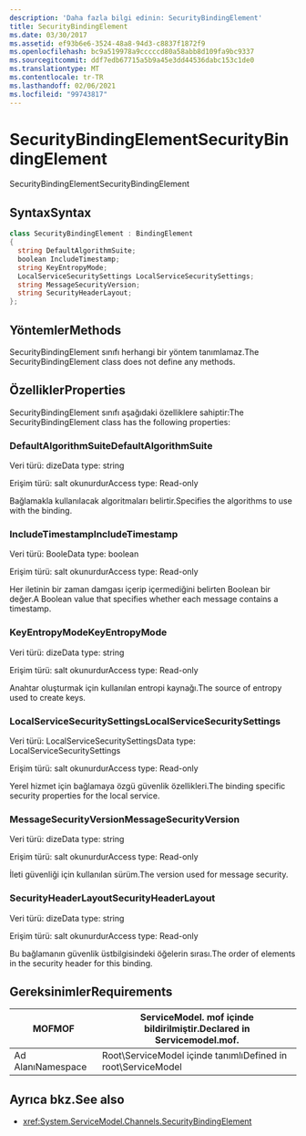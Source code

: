 ```yaml
---
description: 'Daha fazla bilgi edinin: SecurityBindingElement'
title: SecurityBindingElement
ms.date: 03/30/2017
ms.assetid: ef93b6e6-3524-48a8-94d3-c8837f1872f9
ms.openlocfilehash: bc9a519978a9cccccd80a58abb8d109fa9bc9337
ms.sourcegitcommit: ddf7edb67715a5b9a45e3dd44536dabc153c1de0
ms.translationtype: MT
ms.contentlocale: tr-TR
ms.lasthandoff: 02/06/2021
ms.locfileid: "99743817"
---
```

# <a name="securitybindingelement"></a><span data-ttu-id="ef969-103">SecurityBindingElement</span><span class="sxs-lookup"><span data-stu-id="ef969-103">SecurityBindingElement</span></span>

<span data-ttu-id="ef969-104">SecurityBindingElement</span><span class="sxs-lookup"><span data-stu-id="ef969-104">SecurityBindingElement</span></span>  
  
## <a name="syntax"></a><span data-ttu-id="ef969-105">Syntax</span><span class="sxs-lookup"><span data-stu-id="ef969-105">Syntax</span></span>  
  
```csharp
class SecurityBindingElement : BindingElement  
{  
  string DefaultAlgorithmSuite;  
  boolean IncludeTimestamp;  
  string KeyEntropyMode;  
  LocalServiceSecuritySettings LocalServiceSecuritySettings;  
  string MessageSecurityVersion;  
  string SecurityHeaderLayout;  
};  
```  
  
## <a name="methods"></a><span data-ttu-id="ef969-106">Yöntemler</span><span class="sxs-lookup"><span data-stu-id="ef969-106">Methods</span></span>  

 <span data-ttu-id="ef969-107">SecurityBindingElement sınıfı herhangi bir yöntem tanımlamaz.</span><span class="sxs-lookup"><span data-stu-id="ef969-107">The SecurityBindingElement class does not define any methods.</span></span>  
  
## <a name="properties"></a><span data-ttu-id="ef969-108">Özellikler</span><span class="sxs-lookup"><span data-stu-id="ef969-108">Properties</span></span>  

 <span data-ttu-id="ef969-109">SecurityBindingElement sınıfı aşağıdaki özelliklere sahiptir:</span><span class="sxs-lookup"><span data-stu-id="ef969-109">The SecurityBindingElement class has the following properties:</span></span>  
  
### <a name="defaultalgorithmsuite"></a><span data-ttu-id="ef969-110">DefaultAlgorithmSuite</span><span class="sxs-lookup"><span data-stu-id="ef969-110">DefaultAlgorithmSuite</span></span>  

 <span data-ttu-id="ef969-111">Veri türü: dize</span><span class="sxs-lookup"><span data-stu-id="ef969-111">Data type: string</span></span>  
  
 <span data-ttu-id="ef969-112">Erişim türü: salt okunurdur</span><span class="sxs-lookup"><span data-stu-id="ef969-112">Access type: Read-only</span></span>  
  
 <span data-ttu-id="ef969-113">Bağlamakla kullanılacak algoritmaları belirtir.</span><span class="sxs-lookup"><span data-stu-id="ef969-113">Specifies the algorithms to use with the binding.</span></span>  
  
### <a name="includetimestamp"></a><span data-ttu-id="ef969-114">IncludeTimestamp</span><span class="sxs-lookup"><span data-stu-id="ef969-114">IncludeTimestamp</span></span>  

 <span data-ttu-id="ef969-115">Veri türü: Boole</span><span class="sxs-lookup"><span data-stu-id="ef969-115">Data type: boolean</span></span>  
  
 <span data-ttu-id="ef969-116">Erişim türü: salt okunurdur</span><span class="sxs-lookup"><span data-stu-id="ef969-116">Access type: Read-only</span></span>  
  
 <span data-ttu-id="ef969-117">Her iletinin bir zaman damgası içerip içermediğini belirten Boolean bir değer.</span><span class="sxs-lookup"><span data-stu-id="ef969-117">A Boolean value that specifies whether each message contains a timestamp.</span></span>  
  
### <a name="keyentropymode"></a><span data-ttu-id="ef969-118">KeyEntropyMode</span><span class="sxs-lookup"><span data-stu-id="ef969-118">KeyEntropyMode</span></span>  

 <span data-ttu-id="ef969-119">Veri türü: dize</span><span class="sxs-lookup"><span data-stu-id="ef969-119">Data type: string</span></span>  
  
 <span data-ttu-id="ef969-120">Erişim türü: salt okunurdur</span><span class="sxs-lookup"><span data-stu-id="ef969-120">Access type: Read-only</span></span>  
  
 <span data-ttu-id="ef969-121">Anahtar oluşturmak için kullanılan entropi kaynağı.</span><span class="sxs-lookup"><span data-stu-id="ef969-121">The source of entropy used to create keys.</span></span>  
  
### <a name="localservicesecuritysettings"></a><span data-ttu-id="ef969-122">LocalServiceSecuritySettings</span><span class="sxs-lookup"><span data-stu-id="ef969-122">LocalServiceSecuritySettings</span></span>  

 <span data-ttu-id="ef969-123">Veri türü: LocalServiceSecuritySettings</span><span class="sxs-lookup"><span data-stu-id="ef969-123">Data type: LocalServiceSecuritySettings</span></span>  
  
 <span data-ttu-id="ef969-124">Erişim türü: salt okunurdur</span><span class="sxs-lookup"><span data-stu-id="ef969-124">Access type: Read-only</span></span>  
  
 <span data-ttu-id="ef969-125">Yerel hizmet için bağlamaya özgü güvenlik özellikleri.</span><span class="sxs-lookup"><span data-stu-id="ef969-125">The binding specific security properties for the local service.</span></span>  
  
### <a name="messagesecurityversion"></a><span data-ttu-id="ef969-126">MessageSecurityVersion</span><span class="sxs-lookup"><span data-stu-id="ef969-126">MessageSecurityVersion</span></span>  

 <span data-ttu-id="ef969-127">Veri türü: dize</span><span class="sxs-lookup"><span data-stu-id="ef969-127">Data type: string</span></span>  
  
 <span data-ttu-id="ef969-128">Erişim türü: salt okunurdur</span><span class="sxs-lookup"><span data-stu-id="ef969-128">Access type: Read-only</span></span>  
  
 <span data-ttu-id="ef969-129">İleti güvenliği için kullanılan sürüm.</span><span class="sxs-lookup"><span data-stu-id="ef969-129">The version used for message security.</span></span>  
  
### <a name="securityheaderlayout"></a><span data-ttu-id="ef969-130">SecurityHeaderLayout</span><span class="sxs-lookup"><span data-stu-id="ef969-130">SecurityHeaderLayout</span></span>  

 <span data-ttu-id="ef969-131">Veri türü: dize</span><span class="sxs-lookup"><span data-stu-id="ef969-131">Data type: string</span></span>  
  
 <span data-ttu-id="ef969-132">Erişim türü: salt okunurdur</span><span class="sxs-lookup"><span data-stu-id="ef969-132">Access type: Read-only</span></span>  
  
 <span data-ttu-id="ef969-133">Bu bağlamanın güvenlik üstbilgisindeki öğelerin sırası.</span><span class="sxs-lookup"><span data-stu-id="ef969-133">The order of elements in the security header for this binding.</span></span>  
  
## <a name="requirements"></a><span data-ttu-id="ef969-134">Gereksinimler</span><span class="sxs-lookup"><span data-stu-id="ef969-134">Requirements</span></span>  
  
|<span data-ttu-id="ef969-135">MOF</span><span class="sxs-lookup"><span data-stu-id="ef969-135">MOF</span></span>|<span data-ttu-id="ef969-136">ServiceModel. mof içinde bildirilmiştir.</span><span class="sxs-lookup"><span data-stu-id="ef969-136">Declared in Servicemodel.mof.</span></span>|  
|---------|-----------------------------------|  
|<span data-ttu-id="ef969-137">Ad Alanı</span><span class="sxs-lookup"><span data-stu-id="ef969-137">Namespace</span></span>|<span data-ttu-id="ef969-138">Root\ServiceModel içinde tanımlı</span><span class="sxs-lookup"><span data-stu-id="ef969-138">Defined in root\ServiceModel</span></span>|  
  
## <a name="see-also"></a><span data-ttu-id="ef969-139">Ayrıca bkz.</span><span class="sxs-lookup"><span data-stu-id="ef969-139">See also</span></span>

- <xref:System.ServiceModel.Channels.SecurityBindingElement>
